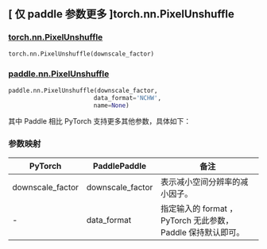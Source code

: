 ## [ 仅 paddle 参数更多 ]torch.nn.PixelUnshuffle
### [torch.nn.PixelUnshuffle](https://pytorch.org/docs/stable/generated/torch.nn.PixelUnshuffle.html?highlight=pixel#torch.nn.PixelUnshuffle)

```python
torch.nn.PixelUnshuffle(downscale_factor)
```

### [paddle.nn.PixelUnshuffle](https://www.paddlepaddle.org.cn/documentation/docs/zh/api/paddle/nn/PixelUnshuffle_cn.html)

```python
paddle.nn.PixelUnshuffle(downscale_factor,
                        data_format='NCHW',
                        name=None)
```

其中 Paddle 相比 PyTorch 支持更多其他参数，具体如下：
### 参数映射
| PyTorch       | PaddlePaddle | 备注                                                   |
| ------------- | ------------ | ------------------------------------------------------ |
| downscale_factor   | downscale_factor | 表示减小空间分辨率的减小因子。                   |
| -   | data_format | 指定输入的 format ， PyTorch 无此参数， Paddle 保持默认即可。                  |

